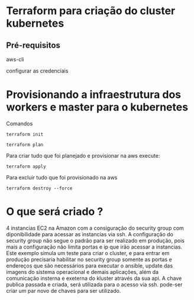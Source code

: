 # Terraform para criação do cluster kubernetes

## Pré-requisitos

aws-cli

configurar as credenciais




# Provisionando a infraestrutura dos workers e master para o kubernetes

Comandos

```
terraform init

```

```
terraform plan

```

Para criar tudo que foi planejado e provisionar na aws execute:

```
terraform apply

```

Para excluir tudo que foi provisionado na aws

```
terraform destroy --force

```

# O que será criado ?

4 instancias EC2 na Amazon com a consiguração do security group com diponibilidade para acessar as instancias via ssh.
A configuração do security group não segue o padrão para ser realizado em produção, pois mais a configuração não limita portas e ip que irão acessar a instancias. Este exemplo simula um teste para criar o cluster, e para entrar em produção precisaria habilitar no security group somente as portas e endereços que são necessários para executar o ansible, update das imagens do sistema operacional e demais aplicações, além da comunicação insterna e exeterna do kluster através da sua api. A chave publica passada e criada, será utilizada para o acesso via ssh. pode-ser criar um par novo de chaves para ser utilizado. 